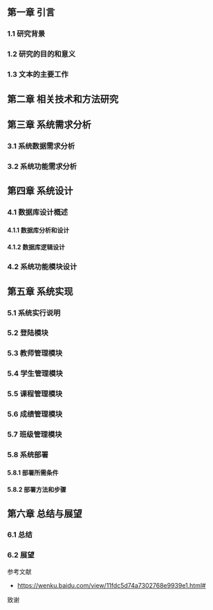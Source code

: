 ## 第一章 引言
### 1.1 研究背景
### 1.2 研究的目的和意义
### 1.3 文本的主要工作
## 第二章 相关技术和方法研究



## 第三章 系统需求分析

### 3.1 系统数据需求分析

### 3.2 系统功能需求分析

## 第四章 系统设计

### 4.1 数据库设计概述

#### 4.1.1 数据库分析和设计

#### 4.1.2 数据库逻辑设计

### 4.2 系统功能模块设计

## 第五章 系统实现

### 5.1 系统实行说明

### 5.2 登陆模块

### 5.3 教师管理模块

### 5.4 学生管理模块

### 5.5 课程管理模块

### 5.6 成绩管理模块

### 5.7 班级管理模块

### 5.8 系统部署

#### 5.8.1 部署所需条件

#### 5.8.2 部署方法和步骤

## 第六章 总结与展望

### 6.1 总结

### 6.2 展望

参考文献

- https://wenku.baidu.com/view/11fdc5d74a7302768e9939e1.html#

致谢